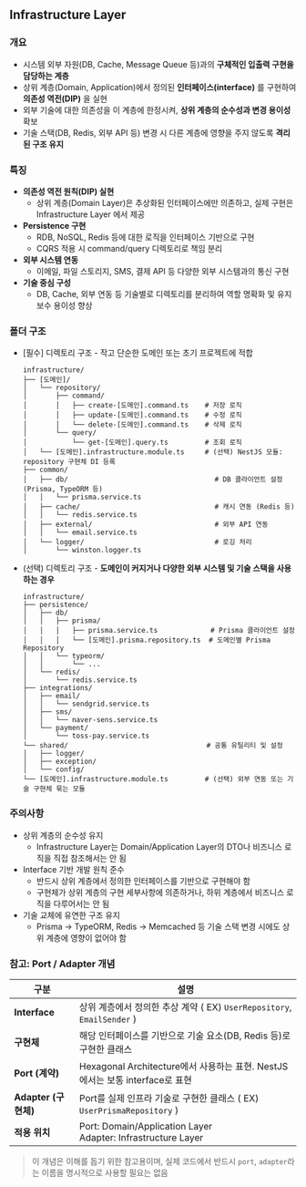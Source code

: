 ## Infrastructure Layer

### 개요
- 시스템 외부 자원(DB, Cache, Message Queue 등)과의 **구체적인 입출력 구현을 담당하는 계층**
- 상위 계층(Domain, Application)에서 정의된 **인터페이스(interface)** 를 구현하여 **의존성 역전(DIP)** 을 실현
- 외부 기술에 대한 의존성을 이 계층에 한정시켜, **상위 계층의 순수성과 변경 용이성** 확보
- 기술 스택(DB, Redis, 외부 API 등) 변경 시 다른 계층에 영향을 주지 않도록 **격리된 구조 유지**

### 특징
- **의존성 역전 원칙(DIP) 실현**
  - 상위 계층(Domain Layer)은 추상화된 인터페이스에만 의존하고, 실제 구현은 Infrastructure Layer 에서 제공 
- **Persistence 구현**
  - RDB, NoSQL, Redis 등에 대한 로직을 인터페이스 기반으로 구현
  - CQRS 적용 시 command/query 디렉토리로 책임 분리
- **외부 시스템 연동**
  - 이메일, 파일 스토리지, SMS, 결제 API 등 다양한 외부 시스템과의 통신 구현
- **기술 중심 구성**
  - DB, Cache, 외부 연동 등 기술별로 디렉토리를 분리하여 역할 명확화 및 유지보수 용이성 향상 

### 폴더 구조
- [필수] 디렉토리 구조 - 작고 단순한 도메인 또는 초기 프로젝트에 적합
  ```
  infrastructure/
  ├── [도메인]/
  │   └── repository/
  │       ├── command/
  │       │   ├── create-[도메인].command.ts    # 저장 로직
  │       │   ├── update-[도메인].command.ts    # 수정 로직
  │       │   └── delete-[도메인].command.ts    # 삭제 로직
  │       └── query/
  │           └── get-[도메인].query.ts         # 조회 로직
  │   └── [도메인].infrastructure.module.ts     # (선택) NestJS 모듈: repository 구현체 DI 등록
  ├── common/
  │   ├── db/                                    # DB 클라이언트 설정 (Prisma, TypeORM 등)
  │   │   └── prisma.service.ts
  │   ├── cache/                                 # 캐시 연동 (Redis 등)
  │   │   └── redis.service.ts
  │   ├── external/                              # 외부 API 연동
  │   │   └── email.service.ts
  │   └── logger/                                # 로깅 처리
  │       └── winston.logger.ts
  ```
- (선택) 디렉토리 구조 - **도메인이 커지거나 다양한 외부 시스템 및 기술 스택을 사용하는 경우**
  ```
  infrastructure/
  ├── persistence/
  │   ├── db/
  │   │   ├── prisma/
  │   │   │   ├── prisma.service.ts             # Prisma 클라이언트 설정
  │   │   │   └── [도메인].prisma.repository.ts  # 도메인별 Prisma Repository
  │   │   └── typeorm/
  │   │       └── ...
  │   └── redis/
  │       └── redis.service.ts
  ├── integrations/
  │   ├── email/
  │   │   └── sendgrid.service.ts
  │   ├── sms/
  │   │   └── naver-sens.service.ts
  │   └── payment/
  │       └── toss-pay.service.ts
  └── shared/                                  # 공통 유틸리티 및 설정
  │   ├── logger/
  │   ├── exception/
  │   └── config/
  └── [도메인].infrastructure.module.ts         # (선택) 외부 연동 또는 기술 구현체 묶는 모듈
  ```
  
### 주의사항
- 상위 계층의 순수성 유지
  - Infrastructure Layer는 Domain/Application Layer의 DTO나 비즈니스 로직을 직접 참조해서는 안 됨
- Interface 기반 개발 원칙 준수
  - 반드시 상위 계층에서 정의한 인터페이스를 기반으로 구현해야 함
  - 구현체가 상위 계층의 구현 세부사항에 의존하거나, 하위 계층에서 비즈니스 로직을 다루어서는 안 됨
- 기술 교체에 유연한 구조 유지
  - Prisma → TypeORM, Redis → Memcached 등 기술 스택 변경 시에도 상위 계층에 영향이 없어야 함

### 참고: Port / Adapter 개념
| 구분            | 설명                                                              |
|---------------|-----------------------------------------------------------------|
| **Interface**   | 상위 계층에서 정의한 추상 계약 ( EX) `UserRepository`, `EmailSender` )       |
| **구현체**           | 해당 인터페이스를 기반으로 기술 요소(DB, Redis 등)로 구현한 클래스                      |
| **Port (계약)**     | Hexagonal Architecture에서 사용하는 표현. NestJS에서는 보통 interface로 표현    |
| **Adapter (구현체)** | Port를 실제 인프라 기술로 구현한 클래스 ( EX) `UserPrismaRepository` )         |
| **적용 위치**         | Port: Domain/Application Layer<br>Adapter: Infrastructure Layer |

> 이 개념은 이해를 돕기 위한 참고용이며, 실제 코드에서 반드시 `port`, `adapter`라는 이름을 명시적으로 사용할 필요는 없음

